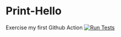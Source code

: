 # Print-Hello
Exercise my first Github Action
[![Run Tests](https://github.com/Moniquecho/Print-Hello/actions/workflows/run-tests.yml/badge.svg)](https://github.com/Moniquecho/Print-Hello/actions/workflows/run-tests.yml)
